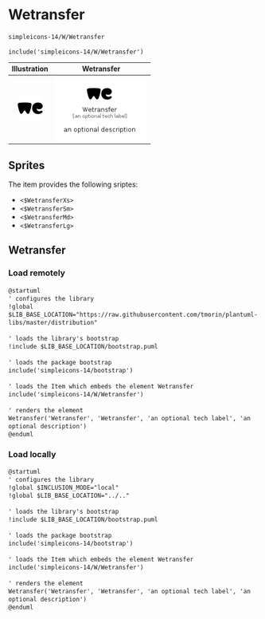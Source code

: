 # Wetransfer


```text
simpleicons-14/W/Wetransfer
```

```text
include('simpleicons-14/W/Wetransfer')
```



| Illustration | Wetransfer |
| :---: | :---: |
| ![illustration for Illustration](../../simpleicons-14/W/Wetransfer.png) | ![illustration for Wetransfer](../../simpleicons-14/W/Wetransfer.Local.png) |



## Sprites
The item provides the following sriptes:

- `<$WetransferXs>`
- `<$WetransferSm>`
- `<$WetransferMd>`
- `<$WetransferLg>`





## Wetransfer

### Load remotely
```plantuml
@startuml
' configures the library
!global $LIB_BASE_LOCATION="https://raw.githubusercontent.com/tmorin/plantuml-libs/master/distribution"

' loads the library's bootstrap
!include $LIB_BASE_LOCATION/bootstrap.puml

' loads the package bootstrap
include('simpleicons-14/bootstrap')

' loads the Item which embeds the element Wetransfer
include('simpleicons-14/W/Wetransfer')

' renders the element
Wetransfer('Wetransfer', 'Wetransfer', 'an optional tech label', 'an optional description')
@enduml
```

### Load locally
```plantuml
@startuml
' configures the library
!global $INCLUSION_MODE="local"
!global $LIB_BASE_LOCATION="../.."

' loads the library's bootstrap
!include $LIB_BASE_LOCATION/bootstrap.puml

' loads the package bootstrap
include('simpleicons-14/bootstrap')

' loads the Item which embeds the element Wetransfer
include('simpleicons-14/W/Wetransfer')

' renders the element
Wetransfer('Wetransfer', 'Wetransfer', 'an optional tech label', 'an optional description')
@enduml
```

